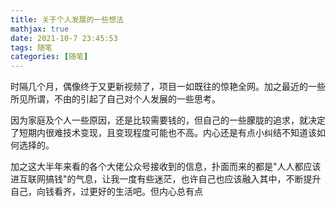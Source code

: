 ```yaml
---
title: 关于个人发展的一些想法
mathjax: true
date: 2021-10-7 23:45:53
tags: 随笔
categories: [随笔]
---
```


时隔几个月，偶像终于又更新视频了，项目一如既往的惊艳全网。加之最近的一些所见所谓，不由的引起了自己对个人发展的一些思考。

因为家庭及个人一些原因，还是比较需要钱的，但自己的一些朦胧的追求，就决定了短期内很难技术变现，且变现程度可能也不高。内心还是有点小纠结不知道该如何选择的。

加之这大半年来看的各个大佬公众号接收到的信息，扑面而来的都是"人人都应该进互联网搞钱"的气息，让我一度有些迷茫，也许自己也应该融入其中，不断提升自己，向钱看齐，过更好的生活吧。但内心总有点